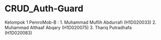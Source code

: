 # CRUD_Auth-Guard
Kelompok 1 PemroMob-B :  1. Muhammad Muflih Abdurrafi (H1D020033) 2. Muhammad Althaaf Abqary (H1D020075) 3. Thariq Putradhafa (H1D020083)
